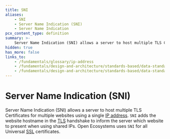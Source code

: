 ```yaml
---
title: SNI
aliases:
    - SNI
    - Server Name Indication (SNI)
    - Server Name Indication
pcx_content_type: definition
summary: >-
    Server Name Indication (SNI) allows a server to host multiple TLS Certificates for multiple websites using a single [IP address](/fundamentals/glossary/ip-address). `SNI` adds the website hostname in the [TLS](/fundamentals/design-and-architecture/standards-based/data-standards/tls) handshake to inform the server which website to present when using shared IPs. Open Ecosystems uses `SNI` for all Universal [SSL](/fundamentals/design-and-architecture/standards-based/data-standards/ssl) certificates.
hidden: true
has_more: false
links_to:
    - /fundamentals/glossary/ip-address
    - /fundamentals/design-and-architecture/standards-based/data-standards/tls
    - /fundamentals/design-and-architecture/standards-based/data-standards/ssl
---
```


# Server Name Indication (SNI)

Server Name Indication (SNI) allows a server to host multiple TLS Certificates for multiple websites using a single [IP address](/fundamentals/glossary/ip-address). `SNI` adds the website hostname in the [TLS](/fundamentals/design-and-architecture/standards-based/data-standards/tls) handshake to inform the server which website to present when using shared IPs. Open Ecosystems uses `SNI` for all Universal [SSL](/fundamentals/design-and-architecture/standards-based/data-standards/ssl) certificates.
